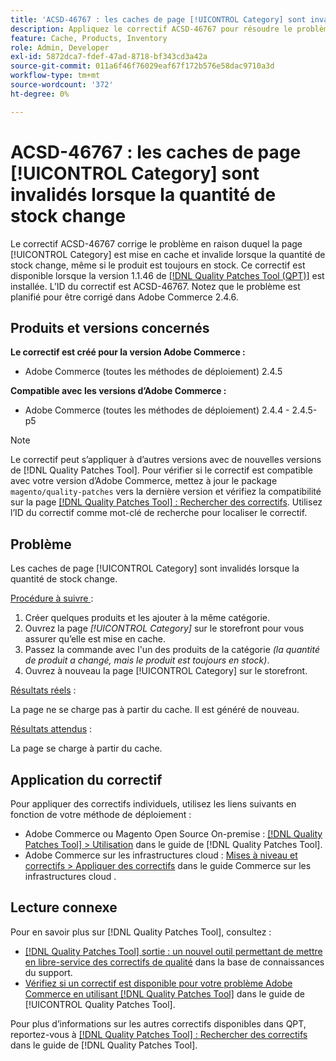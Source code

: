 ```yaml
---
title: 'ACSD-46767 : les caches de page [!UICONTROL Category] sont invalidés lorsque la quantité de stock change'
description: Appliquez le correctif ACSD-46767 pour résoudre le problème d’Adobe Commerce en raison duquel la page [!UICONTROL Category] est mise en cache et invalide lorsque la quantité de stock change, même si le produit est toujours en stock.
feature: Cache, Products, Inventory
role: Admin, Developer
exl-id: 5872dca7-fdef-47ad-8718-bf343cd3a42a
source-git-commit: 011a6f46f76029eaf67f172b576e58dac9710a3d
workflow-type: tm+mt
source-wordcount: '372'
ht-degree: 0%

---
```


# ACSD-46767 : les caches de page [!UICONTROL Category] sont invalidés lorsque la quantité de stock change

Le correctif ACSD-46767 corrige le problème en raison duquel la page [!UICONTROL Category] est mise en cache et invalide lorsque la quantité de stock change, même si le produit est toujours en stock. Ce correctif est disponible lorsque la version 1.1.46 de [[!DNL Quality Patches Tool (QPT)]](https://experienceleague.adobe.com/en/docs/commerce-operations/tools/quality-patches-tool/quality-patches-tool-to-self-serve-quality-patches) est installée. L’ID du correctif est ACSD-46767. Notez que le problème est planifié pour être corrigé dans Adobe Commerce 2.4.6.

## Produits et versions concernés

**Le correctif est créé pour la version Adobe Commerce :**

* Adobe Commerce (toutes les méthodes de déploiement) 2.4.5

**Compatible avec les versions d’Adobe Commerce :**

* Adobe Commerce (toutes les méthodes de déploiement) 2.4.4 - 2.4.5-p5

>[!NOTE]
>
>Le correctif peut s’appliquer à d’autres versions avec de nouvelles versions de [!DNL Quality Patches Tool]. Pour vérifier si le correctif est compatible avec votre version d’Adobe Commerce, mettez à jour le package `magento/quality-patches` vers la dernière version et vérifiez la compatibilité sur la page [[!DNL Quality Patches Tool] : Rechercher des correctifs](https://experienceleague.adobe.com/tools/commerce-quality-patches/index.html). Utilisez l’ID du correctif comme mot-clé de recherche pour localiser le correctif.

## Problème

Les caches de page [!UICONTROL Category] sont invalidés lorsque la quantité de stock change.

<u>Procédure à suivre </u> :

1. Créer quelques produits et les ajouter à la même catégorie.
1. Ouvrez la page *[!UICONTROL Category]* sur le storefront pour vous assurer qu’elle est mise en cache.
1. Passez la commande avec l&#39;un des produits de la catégorie *(la quantité de produit a changé, mais le produit est toujours en stock)*.
1. Ouvrez à nouveau la page [!UICONTROL Category] sur le storefront.

<u>Résultats réels</u> :

La page ne se charge pas à partir du cache. Il est généré de nouveau.

<u>Résultats attendus</u> :

La page se charge à partir du cache.

## Application du correctif

Pour appliquer des correctifs individuels, utilisez les liens suivants en fonction de votre méthode de déploiement :

* Adobe Commerce ou Magento Open Source On-premise : [[!DNL Quality Patches Tool] > Utilisation](/help/tools/quality-patches-tool/usage.md) dans le guide de [!DNL Quality Patches Tool].
* Adobe Commerce sur les infrastructures cloud : [Mises à niveau et correctifs > Appliquer des correctifs](https://experienceleague.adobe.com/docs/commerce-cloud-service/user-guide/develop/upgrade/apply-patches.html) dans le guide Commerce sur les infrastructures cloud .

## Lecture connexe

Pour en savoir plus sur [!DNL Quality Patches Tool], consultez :

* [[!DNL Quality Patches Tool] sortie : un nouvel outil permettant de mettre en libre-service des correctifs de qualité](https://experienceleague.adobe.com/en/docs/commerce-operations/tools/quality-patches-tool/quality-patches-tool-to-self-serve-quality-patches) dans la base de connaissances du support.
* [Vérifiez si un correctif est disponible pour votre problème Adobe Commerce en utilisant [!DNL Quality Patches Tool]](/help/tools/quality-patches-tool/patches-available-in-qpt/check-patch-for-magento-issue-with-magento-quality-patches.md) dans le guide de [!UICONTROL Quality Patches Tool].


Pour plus d’informations sur les autres correctifs disponibles dans QPT, reportez-vous à [[!DNL Quality Patches Tool] : Rechercher des correctifs](https://experienceleague.adobe.com/tools/commerce-quality-patches/index.html) dans le guide de [!DNL Quality Patches Tool].
